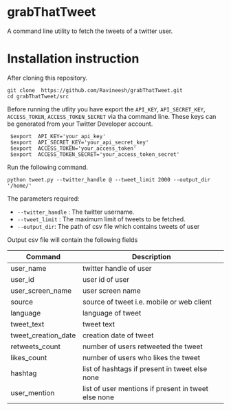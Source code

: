 # grabThatTweet

A command line utility to fetch the tweets of a twitter user.

# Installation instruction
After cloning this repository.

``` 
git clone  https://github.com/Ravineesh/grabThatTweet.git 
cd grabThatTweet/src 
```

Before running the utlity you have export the `API_KEY`, `API_SECRET_KEY`, `ACCESS_TOKEN`, `ACCESS_TOKEN_SECRET` via tha command line. These keys can be generated from your Twitter Developer account.
```
 $export  API_KEY='your_api_key'
 $export  API_SECRET_KEY='your_api_secret_key'
 $export  ACCESS_TOKEN='your_access_token'
 $export  ACCESS_TOKEN_SECRET='your_access_token_secret'
```


Run the following command.

 `` python tweet.py --twitter_handle @ --tweet_limit 2000 --output_dir '/home/' ``
 
 The parameters required:
- `--twitter_handle` : The twitter username.
- `--tweet_limit` : The maximum limit of tweets to be fetched.
- `--output_dir`: The path of csv file which contains tweets of user
 
Output csv file will contain the following fields

| Command | Description |
| --- | --- |
| user_name | twitter handle of user |
| user_id | user id of user |
| user_screen_name | user screen name |
| source | source of tweet i.e. mobile or web client |
| language | language of tweet |
| tweet_text | tweet text |
| tweet_creation_date | creation date of tweet |
| retweets_count | number of users retweeted the tweet |
| likes_count | number of users who likes the tweet |
| hashtag | list of hashtags if present in tweet else none |
| user_mention | list of user mentions if present in tweet else none |


